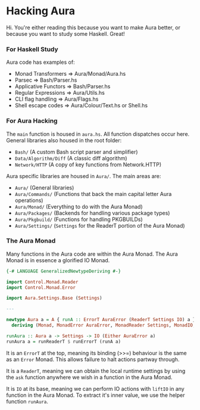 Hacking Aura
============

Hi. You're either reading this because you want to make Aura better,
or because you want to study some Haskell. Great! 

### For Haskell Study
Aura code has examples of:
- Monad Transformers   => Aura/Monad/Aura.hs
- Parsec               => Bash/Parser.hs
- Applicative Functors => Bash/Parser.hs
- Regular Expressions  => Aura/Utils.hs
- CLI flag handling    => Aura/Flags.hs
- Shell escape codes   => Aura/Colour/Text.hs or Shell.hs

### For Aura Hacking
The `main` function is housed in `aura.hs`. All function dispatches occur here.
General libraries also housed in the root folder:
- `Bash/` (A custom Bash script parser and simplifier)
- `Data/Algorithm/Diff` (A classic diff algorithm)
- `Network/HTTP` (A copy of key functions from Network.HTTP)

Aura specific libraries are housed in `Aura/`. The main areas are:
- `Aura/`          (General libraries)
- `Aura/Commands/` (Functions that back the main capital letter Aura operations)
- `Aura/Monad/`    (Everything to do with the Aura Monad)
- `Aura/Packages/` (Backends for handling various package types)
- `Aura/Pkgbuild/` (Functions for handling PKGBUILDs)
- `Aura/Settings/` (`Settings` for the ReaderT portion of the Aura Monad)

### The Aura Monad
Many functions in the Aura code are within the Aura Monad.
The Aura Monad is in essence a glorified IO Monad.

```haskell
{-# LANGUAGE GeneralizedNewtypeDeriving #-}

import Control.Monad.Reader
import Control.Monad.Error

import Aura.Settings.Base (Settings)

---

newtype Aura a = A { runA :: ErrorT AuraError (ReaderT Settings IO) a }
  deriving (Monad, MonadError AuraError, MonadReader Settings, MonadIO, Functor)

runAura :: Aura a -> Settings -> IO (Either AuraError a)
runAura a = runReaderT $ runErrorT (runA a)
```

It is an `ErrorT` at the top, meaning its binding (>>=) behaviour is the same
as an `Error` Monad. This allows failure to halt actions partway through.

It is a `ReaderT`, meaning we can obtain the local runtime settings by
using the `ask` function anywhere we wish in a function in the Aura Monad.

It is `IO` at its base, meaning we can perform IO actions with `liftIO` in
any function in the Aura Monad. To extract it's inner value, we use
the helper function `runAura`. 
